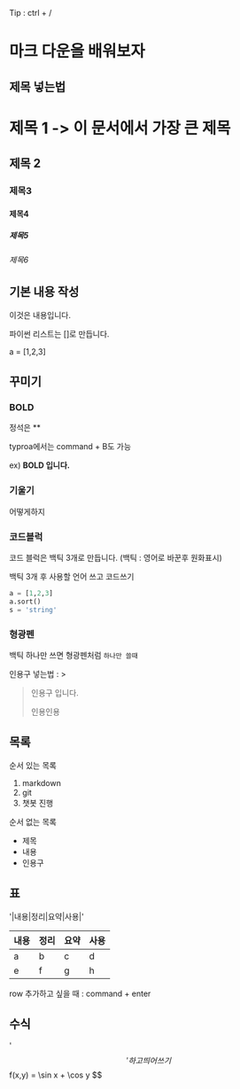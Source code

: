 Tip : ctrl + / 

# 마크 다운을 배워보자

## 제목 넣는법

# 제목 1 -> 이 문서에서 가장 큰 제목

## 제목 2
### 제목3
#### 제목4
##### 제목5
###### 제목6



## 기본 내용 작성

이것은 내용입니다.

파이썬 리스트는 []로 만듭니다.

a = [1,2,3]

## 꾸미기

### BOLD

정석은 **

typroa에서는 command + B도 가능

ex) **BOLD 입니다.**

### 기울기

어떻게하지

### 코드블럭

코드 블럭은 백틱 3개로 만듭니다. (백틱 : 영어로 바꾼후 원화표시)

백틱 3개 후 사용할 언어 쓰고 코드쓰기

 ```python 
 a = [1,2,3]
 a.sort()
 s = 'string'
 ```

### 형광펜

백틱 하나만 쓰면 형광펜처럼 `하나만 쓸때`

인용구 넣는법 : >

> 인용구 입니다.
>
> 인용인용



## 목록

순서 있는 목록

1. markdown
2. git
3. 챗봇 진행

순서 없는 목록

- 제목
- 내용
- 인용구

## 표

'|내용|정리|요약|사용|'

| 내용 | 정리 | 요약 | 사용 |
| ---- | ---- | ---- | ---- |
| a    | b    | c    | d    |
| e    | f    | g    | h    |

row 추가하고 싶을 때 : command + enter

## 수식

'$$'하고 띄어쓰기
$$
f(x,y) = \sin x + \cos y
$$






